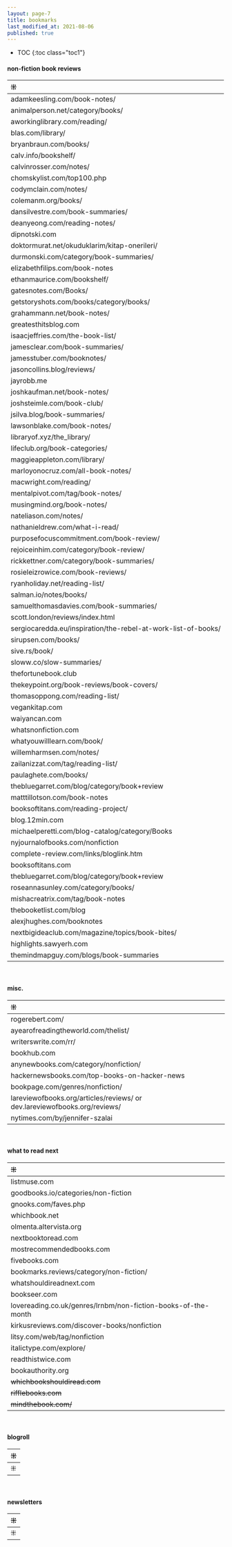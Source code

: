 ```yaml
---
layout: page-7
title: bookmarks
last_modified_at: 2021-08-06
published: true
---
```


* TOC
{:toc class="toc1"}  

#### non-fiction book reviews

| ⁜ |
|:---|
| adamkeesling.com/book-notes/ |
| animalperson.net/category/books/ |
| aworkinglibrary.com/reading/ |
| blas.com/library/ |
| bryanbraun.com/books/ |
| calv.info/bookshelf/ |  
| calvinrosser.com/notes/ |  
| chomskylist.com/top100.php |
| codymclain.com/notes/ |
| colemanm.org/books/ |
| dansilvestre.com/book-summaries/ | 
| deanyeong.com/reading-notes/ |
| dipnotski.com |
| doktormurat.net/okuduklarim/kitap-onerileri/ |
| durmonski.com/category/book-summaries/ |
| elizabethfilips.com/book-notes |
| ethanmaurice.com/bookshelf/ |
| gatesnotes.com/Books/ |
| getstoryshots.com/books/category/books/ |
| grahammann.net/book-notes/ |
| greatesthitsblog.com |
| isaacjeffries.com/the-book-list/ |
| jamesclear.com/book-summaries/ |
| jamesstuber.com/booknotes/ |
| jasoncollins.blog/reviews/ |
| jayrobb.me |
| joshkaufman.net/book-notes/ |
| joshsteimle.com/book-club/ |
| jsilva.blog/book-summaries/ | 
| lawsonblake.com/book-notes/ |
| libraryof.xyz/the_library/ |
| lifeclub.org/book-categories/ |
| maggieappleton.com/library/ |
| marloyonocruz.com/all-book-notes/ |
| macwright.com/reading/ |
| mentalpivot.com/tag/book-notes/ |
| musingmind.org/book-notes/ |
| nateliason.com/notes/ |
| nathanieldrew.com/what-i-read/ |
| purposefocuscommitment.com/book-review/ |
| rejoiceinhim.com/category/book-review/ |
| rickkettner.com/category/book-summaries/ |
| rosieleizrowice.com/book-reviews/ |
| ryanholiday.net/reading-list/ |
| salman.io/notes/books/ |
| samuelthomasdavies.com/book-summaries/ |
| scott.london/reviews/index.html |
| sergiocaredda.eu/inspiration/the-rebel-at-work-list-of-books/ |
| sirupsen.com/books/ |
| sive.rs/book/ |
| sloww.co/slow-summaries/ |
| thefortunebook.club |
| thekeypoint.org/book-reviews/book-covers/ |
| thomasoppong.com/reading-list/ |
| vegankitap.com |
| waiyancan.com |
| whatsnonfiction.com |
| whatyouwilllearn.com/book/ |
| willemharmsen.com/notes/ |
| zailanizzat.com/tag/reading-list/ |
| paulaghete.com/books/ |
| thebluegarret.com/blog/category/book+review |
| matttillotson.com/book-notes |
| booksoftitans.com/reading-project/ |
| blog.12min.com |
| michaelperetti.com/blog-catalog/category/Books |
| nyjournalofbooks.com/nonfiction |
| complete-review.com/links/bloglink.htm |
| booksoftitans.com |
| thebluegarret.com/blog/category/book+review |
| roseannasunley.com/category/books/ |
| mishacreatrix.com/tag/book-notes |
| thebooketlist.com/blog |
| alexjhughes.com/booknotes |
| nextbigideaclub.com/magazine/topics/book-bites/ |
| highlights.sawyerh.com |
| themindmapguy.com/blogs/book-summaries |

<br />


<!--| davidnmalan.com/bookreviews/ |-->
<!--| j-dm.org/ |-->


<!-- #### blogroll
| ⁜ |
|:---|
| ⁜ |-->

#### misc.

| ⁜ |
|:---|
| rogerebert.com/ |
| ayearofreadingtheworld.com/thelist/ |
| writerswrite.com/rr/ |
| bookhub.com |
| anynewbooks.com/category/nonfiction/ |
| hackernewsbooks.com/top-books-on-hacker-news |
| bookpage.com/genres/nonfiction/ |
| lareviewofbooks.org/articles/reviews/ or dev.lareviewofbooks.org/reviews/ |
| nytimes.com/by/jennifer-szalai |



<br />

#### what to read next

| ⁜ |
|:---|
| listmuse.com |
| goodbooks.io/categories/non-fiction |
| gnooks.com/faves.php |
| whichbook.net |
| olmenta.altervista.org |
| nextbooktoread.com |
| mostrecommendedbooks.com |
| fivebooks.com |
| bookmarks.reviews/category/non-fiction/ |
| whatshouldireadnext.com |
| bookseer.com |
| lovereading.co.uk/genres/lrnbm/non-fiction-books-of-the-month |
| kirkusreviews.com/discover-books/nonfiction |
| litsy.com/web/tag/nonfiction |
| italictype.com/explore/ |
| readthistwice.com |
| bookauthority.org |
| ~~whichbookshouldiread.com~~ |
| ~~rifflebooks.com~~ |
| ~~mindthebook.com/~~ |

<br />

#### blogroll
| ⁜ |
|:---|
| ⁜ |

<br />

#### newsletters
| ⁜ |
|:---|
| ⁜ |

<br />

